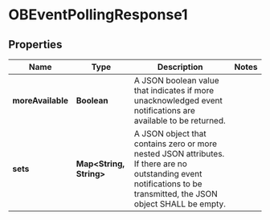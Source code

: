 
# OBEventPollingResponse1

## Properties
Name | Type | Description | Notes
------------ | ------------- | ------------- | -------------
**moreAvailable** | **Boolean** | A JSON boolean value that indicates if more unacknowledged event notifications are available to be returned. | 
**sets** | **Map&lt;String, String&gt;** | A JSON object that contains zero or more nested JSON attributes. If there are no outstanding event notifications to be transmitted, the JSON object SHALL be empty. | 



